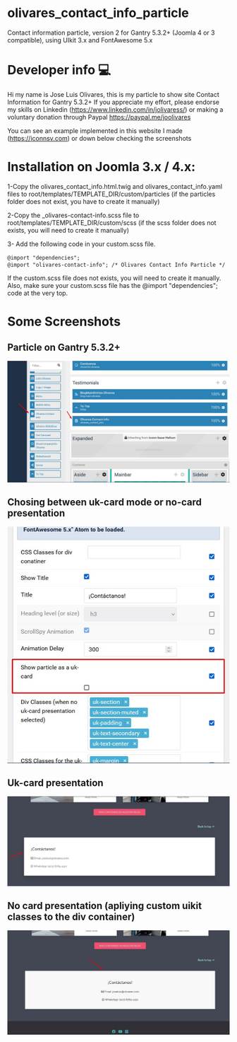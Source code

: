 # olivares_contact_info_particle
Contact information particle, version 2  for Gantry 5.3.2+ (Joomla 4 or 3 compatible), using UIkit 3.x and FontAwesome 5.x

# Developer info :computer:
Hi my name is Jose Luis Olivares, this is my particle to show site Contact Information for Gantry 5.3.2+ 
If you appreciate my effort, please endorse my skills on Linkedin (https://www.linkedin.com/in/jolivaress/) or making a voluntary donation through Paypal https://paypal.me/joolivares 

You can see an example implemented in this website I made (https://iconnsv.com) or down below checking the screenshots

# Installation on Joomla 3.x / 4.x:

1-Copy the olivares_contact_info.html.twig and olivares_contact_info.yaml files to root/templates/TEMPLATE_DIR/custom/particles (if the particles folder does not exist, you have to create it manually)

2-Copy the _olivares-contact-info.scss file to root/templates/TEMPLATE_DIR/custom/scss (if the scss folder does not exists, you will need to create it manually)

3- Add the following code in your custom.scss file.

	@import "dependencies";
	@import "olivares-contact-info"; /* Olivares Contact Info Particle */

  If the custom.scss file does not exists, you will need to create it manually. Also, make sure your custom.scss file has the @import "dependencies"; code at the very top.

# Some Screenshots

## Particle on Gantry 5.3.2+
![gantry5-particle]( ./no-copy-imgs/agregar-particle.jpg?raw=true "Add particle")

## Chosing between uk-card mode or no-card presentation
![presentation-mode](./no-copy-imgs/presentacion.jpg?raw=true "Presentation")

## Uk-card presentation 
![card-mode]( ./no-copy-imgs/card-mode.jpg?raw=true "Card mode")

## No card presentation (apliying custom uikit classes to the div container)
![nocard-mode]( ./no-copy-imgs/nocard-mode.jpg?raw=true "No-card mode")